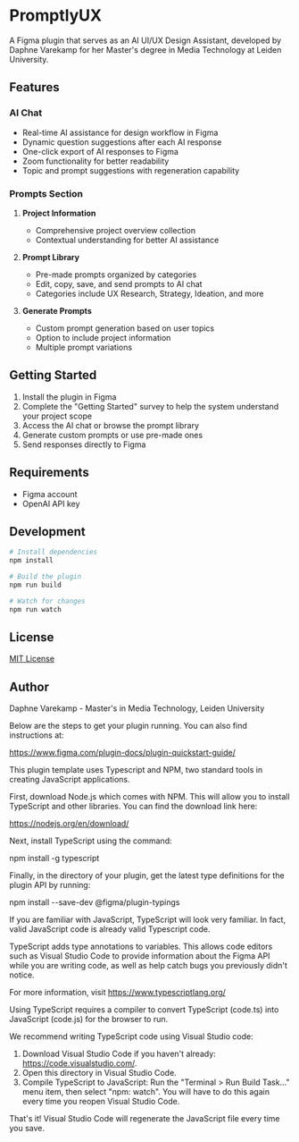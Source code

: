 # PromptlyUX

A Figma plugin that serves as an AI UI/UX Design Assistant, developed by Daphne Varekamp for her Master's degree in Media Technology at Leiden University.

## Features

### AI Chat
- Real-time AI assistance for design workflow in Figma
- Dynamic question suggestions after each AI response
- One-click export of AI responses to Figma
- Zoom functionality for better readability
- Topic and prompt suggestions with regeneration capability

### Prompts Section
1. **Project Information**
   - Comprehensive project overview collection
   - Contextual understanding for better AI assistance

2. **Prompt Library**
   - Pre-made prompts organized by categories
   - Edit, copy, save, and send prompts to AI chat
   - Categories include UX Research, Strategy, Ideation, and more

3. **Generate Prompts**
   - Custom prompt generation based on user topics
   - Option to include project information
   - Multiple prompt variations

## Getting Started

1. Install the plugin in Figma
2. Complete the "Getting Started" survey to help the system understand your project scope
3. Access the AI chat or browse the prompt library
4. Generate custom prompts or use pre-made ones
5. Send responses directly to Figma

## Requirements

- Figma account
- OpenAI API key

## Development

```bash
# Install dependencies
npm install

# Build the plugin
npm run build

# Watch for changes
npm run watch
```

## License

[MIT License](LICENSE)

## Author

Daphne Varekamp - Master's in Media Technology, Leiden University

Below are the steps to get your plugin running. You can also find instructions at:

  https://www.figma.com/plugin-docs/plugin-quickstart-guide/

This plugin template uses Typescript and NPM, two standard tools in creating JavaScript applications.

First, download Node.js which comes with NPM. This will allow you to install TypeScript and other
libraries. You can find the download link here:

  https://nodejs.org/en/download/

Next, install TypeScript using the command:

  npm install -g typescript

Finally, in the directory of your plugin, get the latest type definitions for the plugin API by running:

  npm install --save-dev @figma/plugin-typings

If you are familiar with JavaScript, TypeScript will look very familiar. In fact, valid JavaScript code
is already valid Typescript code.

TypeScript adds type annotations to variables. This allows code editors such as Visual Studio Code
to provide information about the Figma API while you are writing code, as well as help catch bugs
you previously didn't notice.

For more information, visit https://www.typescriptlang.org/

Using TypeScript requires a compiler to convert TypeScript (code.ts) into JavaScript (code.js)
for the browser to run.

We recommend writing TypeScript code using Visual Studio code:

1. Download Visual Studio Code if you haven't already: https://code.visualstudio.com/.
2. Open this directory in Visual Studio Code.
3. Compile TypeScript to JavaScript: Run the "Terminal > Run Build Task..." menu item,
    then select "npm: watch". You will have to do this again every time
    you reopen Visual Studio Code.

That's it! Visual Studio Code will regenerate the JavaScript file every time you save.
